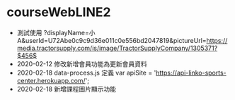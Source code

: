 # courseWebLINE2
* 測試使用 ?displayName=小A&userId=U72Abe0c9c9d36e011c0e556bd2047819&pictureUrl=https://media.tractorsupply.com/is/image/TractorSupplyCompany/1305371?$456$
* 2020-02-12 修改新增會員功能為更新會員資料
* 2020-02-18 data-process.js 定義 var apiSite = 'https://api-linko-sports-center.herokuapp.com/';
* 2020-02-18 新增課程圖片顯示功能